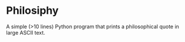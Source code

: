# Philosiphy 

A simple (>10 lines) Python program that prints a philosophical quote in large ASCII text.  


